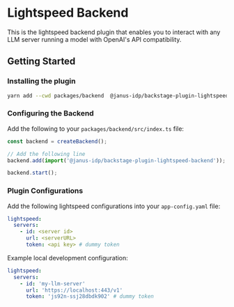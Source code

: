 # Lightspeed Backend

This is the lightspeed backend plugin that enables you to interact with any LLM server running a model with OpenAI's API compatibility.

## Getting Started

### Installing the plugin

```bash
yarn add --cwd packages/backend  @janus-idp/backstage-plugin-lightspeed-backend
```

### Configuring the Backend

Add the following to your `packages/backend/src/index.ts` file:

```ts title="packages/backend/src/index.ts"
const backend = createBackend();

// Add the following line
backend.add(import('@janus-idp/backstage-plugin-lightspeed-backend'));

backend.start();
```

### Plugin Configurations

Add the following lightspeed configurations into your `app-config.yaml` file:

```yaml
lightspeed:
  servers:
    - id: <server id>
      url: <serverURL>
      token: <api key> # dummy token
```

Example local development configuration:

```yaml
lightspeed:
  servers:
    - id: 'my-llm-server'
      url: 'https://localhost:443/v1'
      token: 'js92n-ssj28dbdk902' # dummy token
```
